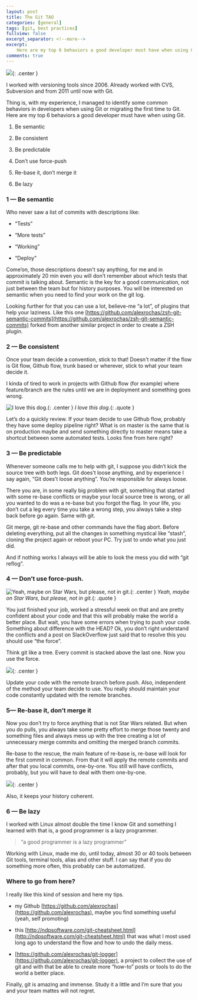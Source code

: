 ```yaml
---
layout: post
title: The Git TAO 
categories: [general]
tags: [git, best practices]
fullview: false
excerpt_separator: <!--more-->
excerpt:
    Here are my top 6 behaviors a good developer must have when using Git.
comments: true
---
```


![](https://cdn-images-1.medium.com/max/2000/1*scAYNyWlof1odFBfsdlHIA.jpeg){: .center }

I worked with versioning tools since 2006. Already worked with CVS, Subversion and from 2011 until now with Git.

Thing is, with my experience, I managed to identify some common behaviors in developers when using Git or migrating the first time to Git. Here are my top 6 behaviors a good developer must have when using Git.

1. Be semantic

1. Be consistent

1. Be predictable

1. Don’t use force-push

1. Re-base it, don’t merge it

1. Be lazy

### 1 — Be semantic

Who never saw a list of commits with descriptions like:

* “Tests”

* “More tests”

* “Working”

* “Deploy”

Come’on, those descriptions doesn't say anything, for me and in approximately 20 min even you will don’t remember about which tests that commit is talking about. Semantic is the key for a good communication, not just between the team but for history purposes. You will be interested on semantic when you need to find your work on the git log.

Looking further for that you can use a lot, believe-me “a lot”, of plugins that help your laziness. Like this one [https://github.com/alexrochas/zsh-git-semantic-commits](https://github.com/alexrochas/zsh-git-semantic-commits) forked from another similar project in order to create a ZSH plugin.

### 2 — Be consistent

Once your team decide a convention, stick to that! Doesn't matter if the flow is Git flow, Github flow, trunk based or wherever, stick to what your team decide it.

I kinda of tired to work in projects with Github flow (for example) where feature/branch are the rules until we are in deployment and something goes wrong.

![I love this dog.](https://cdn-images-1.medium.com/max/2000/0*pr_gbAwD3NBL7-Xa.png){: .center }
*I love this dog.*{: .quote }

Let’s do a quickly review. If your team decide to use Github flow, probably they have some deploy pipeline right? What is on master is the same that is on production maybe and send something directly to master means take a shortcut between some automated tests. Looks fine from here right?

### 3 — Be predictable

Whenever someone calls me to help with git, I suppose you didn’t kick the source tree with both legs. Git does’t loose anything, and by experience I say again, “Git does’t loose anything”. You’re responsible for always loose.

There you are, in some really big problem with git, something that started with some re-base conflicts or maybe your local source tree is wrong, or all you wanted to do was a re-base but you forgot the flag. In your life, you don’t cut a leg every time you take a wrong step, you always take a step back before go again. Same with git.

Git merge, git re-base and other commands have the flag abort. Before deleting everything, put all the changes in something mystical like “stash”, cloning the project again or reboot your PC. Try just to undo what you just did.

And if nothing works I always will be able to look the mess you did with “git reflog”.

### 4 — Don’t use force-push.

![Yeah, maybe on Star Wars, but please, not in git.](https://cdn-images-1.medium.com/max/2000/0*MkgWsktliD18GYml.jpg){: .center }
*Yeah, maybe on Star Wars, but please, not in git.*{: .quote }

You just finished your job, worked a stressful week on that and are pretty confident about your code and that this will probably make the world a better place. But wait, you have some errors when trying to push your code. Something about difference with the HEAD? Ok, you don’t right understand the conflicts and a post on SlackOverflow just said that to resolve this you should use “the force”.

Think git like a tree. Every commit is stacked above the last one. Now you use the force.

![](https://cdn-images-1.medium.com/max/2000/0*XKBZ4TN96QDFTVAd.jpg){: .center }

Update your code with the remote branch before push. Also, independent of the method your team decide to use. You really should maintain your code constantly updated with the remote branches.

### 5— Re-base it, don’t merge it

Now you don’t try to force anything that is not Star Wars related. But when you do pulls, you always take some pretty effort to merge those twenty and something files and always mess up with the tree creating a lot of unnecessary merge commits and omitting the merged branch commits.

Re-base to the rescue, the main feature of re-base is, re-base will look for the first commit in common. From that it will apply the remote commits and after that you local commits, one-by-one. You still will have conflicts, probably, but you will have to deal with them one-by-one.

![](https://cdn-images-1.medium.com/max/2000/0*13W25Gjh1ojzPL_T.png){: .center }

Also, it keeps your history coherent.

### 6 — Be lazy

I worked with Linux almost double the time I know Git and something I learned with that is, a good programmer is a lazy programmer.
> “a good programmer is a lazy programmer”

Working with Linux, made me do, until today, almost 30 or 40 tools between Git tools, terminal tools, alias and other stuff. I can say that if you do something more often, this probably can be automatized.

### Where to go from here?

I really like this kind of session and here my tips.

* my Github [https://github.com/alexrochas](https://github.com/alexrochas), maybe you find something useful (yeah, self promoting)

* this [http://ndpsoftware.com/git-cheatsheet.html](http://ndpsoftware.com/git-cheatsheet.html) that was what I most used long ago to understand the flow and how to undo the daily mess.

* [https://github.com/alexrochas/git-logger](https://github.com/alexrochas/git-logger), a project to collect the use of git and with that be able to create more “how-to” posts or tools to do the world a better place.

Finally, git is amazing and immense. Study it a little and I’m sure that you and your team mattes will not regret.
